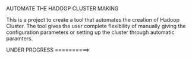 AUTOMATE THE HADOOP CLUSTER MAKING

This is a project to create a tool that automates the creation of Hadoop Cluster.
The tool gives the user complete flexibility of manually giving the configuration parameters or setting up the cluster through automatic paramters. 


UNDER PROGRESS ==========> 
